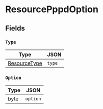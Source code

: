 # ResourcePppdOption



## Fields


### `Type`



| Type | JSON |
| ---- | -----------|
| [ResourceType](resource_type.md) | `type` |

### `Option`



| Type | JSON |
| ---- | -----------|
| byte | `option` |
